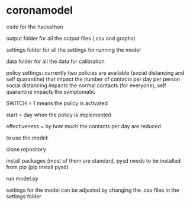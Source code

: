 # coronamodel
code for the hackathon

output folder for all the output files (.csv and graphs)

settings folder for all the settings for running the model

data folder for all the data for calibration

policy settings:
currently two policies are available (social distancing and self quarantine) that impact the number of contacts per day per person
social distancing impacts the normal contacts (for everyone), self quarantine impacts the symptomatic

SWITCH = 1 means the policy is activated

start = day when the policy is implemented

effectiveness = by how much the contacts per day are reduced

to use the model:

clone repository

install packages (most of them are standard, pysd needs to be installed from pip (pip install pysd)

run model.py

settings for the model can be adjusted by changing the .csv files in the settings folder
